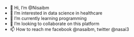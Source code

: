 - 👋 Hi, I’m @Nisaibm
- 👀 I’m interested in data science in healthcare
- 🌱 I’m currently learning programming
- 💞️ I’m looking to collaborate on this platform
- 📫 How to reach me  facebook @nasaibm, twitter @nasai3

<!---
Nisaibm/Nisaibm is a ✨ special ✨ repository because its `README.md` (this file) appears on your GitHub profile.
You can click the Preview link to take a look at your changes.
--->
